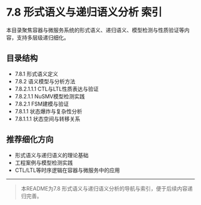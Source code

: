 
# 7.8 形式语义与递归语义分析 索引

本目录聚焦容器与微服务系统的形式语义、递归语义、模型检测与性质验证等内容，支持多层级递归细化。

## 目录结构

- 7.8.1 形式语义定义
- 7.8.2 语义模型与分析方法
- 7.8.2.1.1.1 CTL与LTL性质表达与验证
- 7.8.2.1.1 NuSMV模型检测实践
- 7.8.2.1 FSM建模与验证
- 7.8.1.1 状态爆炸与复杂性分析
- 7.8.1.1.1 状态空间与转移关系

## 推荐细化方向

- 形式语义与递归语义的理论基础
- 工程案例与模型检测实践
- CTL/LTL等时序逻辑在容器与微服务中的应用

---
> 本README为7.8 形式语义与递归语义分析的导航与索引，便于后续内容递归完善。
